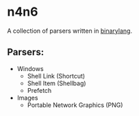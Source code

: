 # n4n6
A collection of parsers written in [binarylang](https://github.com/sealmove/binarylang).
## Parsers:
- Windows
  - Shell Link (Shortcut)
  - Shell Item (Shellbag)
  - Prefetch
- Images
  - Portable Network Graphics (PNG)